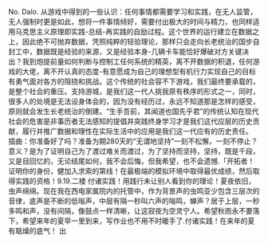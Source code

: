 No.
Dalo.
从游戏中得到的一些认识：任何事情都需要学习和实践，在无人监管，无人强制时更是如此，想将一件事情倾好，需要付出极大的时间与精力，也同样适用马克思主义原理即实践-总结-再实践的自励过程。这个世界的运行建立在数据之上，因此绝不可抛弃数据，凭照纯粹的轻验理论，那样只会走向长老统治的国步自封工中，数据既是经验的来源，又是经验本身-几辆卡车能恰好爆破对方关键决出？我到炮提前量如何判断与控制工任何系统的精英，离不开数据的积退，任何游戏的大佬，离不开认真的态度-有意愿成为自己的理想型有机行力实现自己的目标有勇气面对各方的阻挠和挑战。这个传统的社会容不下游戏，我们最终要承载的，是整个社会的重压。支持游城，是我们这一代人挑我原有秩序的形式之一，同时，很多人的处境是无法设身体会的，因为没有经历过，永远不知道那是怎样的感受，原则就会发生长老统治的倒建。“生手吾前，其闻道也国先乎君”的传统认知在现代社会的危害是非事历者无法感知的提倡并突践终身学习才是我们这代应层的历史贡献，履行并推广数据和理性在实际生活中的应用是我们这一代应有的历史责任。
插曲：你准备好了吗？准备为期280天的“无谓地坚持”一刻不松懈，一刻不停止？意义？是为了证明自己为了渡过难关而渡过，为了坚持而坚持，坚持，既是千段，又是目回忆的，无论结尾如何，我不会后悔，但我希望，也不会遗憾.「开拓者！证明你的身份，健加入求索的第线！在最极端的模拟环境中取得最优成绩，然后取得实践的资格！9.19.二楼
付诸实践！用践行未让别人看到你的理论！夏夜依旧，虫声绵绵。现在我在西电家属院内的托管中，作为背景声的虫鸣亚少包含三层次的音律，底声是不断的低嗡声，中层有隔一秒叫六声的嗡鸣，蝉声？居于上层，一秒多鸣和声，没有间隔，像鼓点一样清晰，让这寂夜为空灵宁人。希望秋雨永不要落下，希望来年的夏早一里到来，写作业也不用不时暖手了.付诸实践！在来年的夏有聒燥的底气！
出
